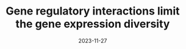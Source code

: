 ---
title: "Gene regulatory interactions limit the gene expression diversity"
collection: publications
link: 'https://arxiv.org/abs/2311.15503'
date: 2023-11-27
venue: 'Arxiv preprint'
authors: 'Orr Levy, Shubham Tripathi, Scott D. Pope, Yang Y. Liu, and Ruslan Medzhitov'
---